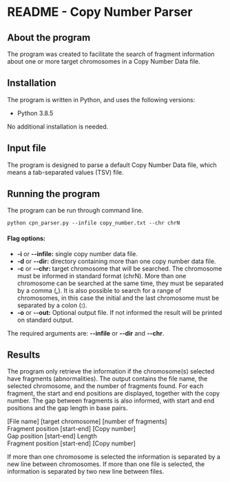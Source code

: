 # README - Copy Number  Parser

##  About the program

The program was created to facilitate the search of fragment information about one or more target chromosomes in a Copy Number Data file.

## Installation

The program is written in Python, and uses the following versions:

- Python 3.8.5

No additional installation is needed.

## Input file

The program is designed to parse a default Copy Number Data file, which means a tab-separated values (TSV) file.

## Running the program

The program can be run through command line.

```
python cpn_parser.py --infile copy_number.txt --chr chrN
```

#### Flag options:

- **-i** or **--infile:** single copy number data file.
- **-d** or **--dir:** directory containing more than one copy number data file.
- **-c** or **--chr:** target chromosome that will be searched. The chromosome must be informed in standard format (chrN). More than one chromosome can be searched at the same time, they must be separated by a comma (**,**). It is also possible to search for a range of chromosomes, in this case the initial and the last chromosome must be separated by a colon (**:**). 
- **-o** or **--out:** Optional output file. If not informed the result will be printed on standard output.

The required arguments are: **--infile** or **--dir** and **--chr**.  

## Results

The program only retrieve the information if the chromosome(s) selected have fragments (abnormalities). The output contains the file name, the selected chromosome, and the number of fragments found. For each fragment, the start and end positions are displayed, together with the copy number. The gap between fragments is also informed, with start and end positions and the gap length in base pairs. 

[File name] [target chromosome] [number of fragments]  
Fragment position [start-end] [Copy number]  
Gap position [start-end]  Length  
Fragment position [start-end] [Copy number]  

If more than one chromosome is selected the information is separated by a new line between chromosomes. If more than one file is selected, the information is separated by two new line between files.
